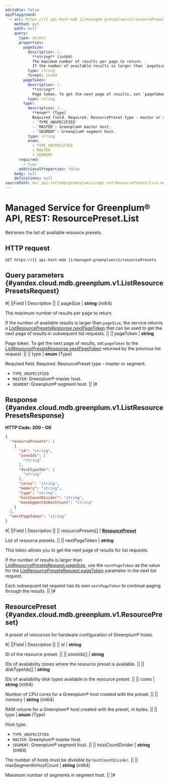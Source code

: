 ```yaml
---
editable: false
apiPlayground:
  - url: https://{{ api-host-mdb }}/managed-greenplum/v1/resourcePresets
    method: get
    path: null
    query:
      type: object
      properties:
        pageSize:
          description: |-
            **string** (int64)
            The maximum number of results per page to return.
            If the number of available results is larger than `pageSize`, the service returns a [ListResourcePresetsResponse.nextPageToken](/docs/managed-greenplum/api-ref/ResourcePreset/list#yandex.cloud.mdb.greenplum.v1.ListResourcePresetsResponse) that can be used to get the next page of results in subsequent list requests.
          type: string
          format: int64
        pageToken:
          description: |-
            **string**
            Page token. To get the next page of results, set `pageToken` to the [ListResourcePresetsResponse.nextPageToken](/docs/managed-greenplum/api-ref/ResourcePreset/list#yandex.cloud.mdb.greenplum.v1.ListResourcePresetsResponse) returned by the previous list request.
          type: string
        type:
          description: |-
            **enum** (Type)
            Required field. Required. ResourcePreset type - master or segment.
            - `TYPE_UNSPECIFIED`
            - `MASTER`: Greenplum® master host.
            - `SEGMENT`: Greenplum® segment host.
          type: string
          enum:
            - TYPE_UNSPECIFIED
            - MASTER
            - SEGMENT
      required:
        - type
      additionalProperties: false
    body: null
    definitions: null
sourcePath: en/_api-ref/mdb/greenplum/v1/api-ref/ResourcePreset/list.md
---
```


# Managed Service for Greenplum® API, REST: ResourcePreset.List

Retrieves the list of available resource presets.

## HTTP request

```
GET https://{{ api-host-mdb }}/managed-greenplum/v1/resourcePresets
```

## Query parameters {#yandex.cloud.mdb.greenplum.v1.ListResourcePresetsRequest}

#|
||Field | Description ||
|| pageSize | **string** (int64)

The maximum number of results per page to return.

If the number of available results is larger than `pageSize`, the service returns a [ListResourcePresetsResponse.nextPageToken](#yandex.cloud.mdb.greenplum.v1.ListResourcePresetsResponse) that can be used to get the next page of results in subsequent list requests. ||
|| pageToken | **string**

Page token. To get the next page of results, set `pageToken` to the [ListResourcePresetsResponse.nextPageToken](#yandex.cloud.mdb.greenplum.v1.ListResourcePresetsResponse) returned by the previous list request. ||
|| type | **enum** (Type)

Required field. Required. ResourcePreset type - master or segment.

- `TYPE_UNSPECIFIED`
- `MASTER`: Greenplum® master host.
- `SEGMENT`: Greenplum® segment host. ||
|#

## Response {#yandex.cloud.mdb.greenplum.v1.ListResourcePresetsResponse}

**HTTP Code: 200 - OK**

```json
{
  "resourcePresets": [
    {
      "id": "string",
      "zoneIds": [
        "string"
      ],
      "diskTypeIds": [
        "string"
      ],
      "cores": "string",
      "memory": "string",
      "type": "string",
      "hostCountDivider": "string",
      "maxSegmentInHostCount": "string"
    }
  ],
  "nextPageToken": "string"
}
```

#|
||Field | Description ||
|| resourcePresets[] | **[ResourcePreset](#yandex.cloud.mdb.greenplum.v1.ResourcePreset)**

List of resource presets. ||
|| nextPageToken | **string**

This token allows you to get the next page of results for list requests.

If the number of results is larger than [ListResourcePresetsRequest.pageSize](#yandex.cloud.mdb.greenplum.v1.ListResourcePresetsRequest), use the `nextPageToken` as the value for the [ListResourcePresetsRequest.pageToken](#yandex.cloud.mdb.greenplum.v1.ListResourcePresetsRequest) parameter in the next list request.

Each subsequent list request has its own `nextPageToken` to continue paging through the results. ||
|#

## ResourcePreset {#yandex.cloud.mdb.greenplum.v1.ResourcePreset}

A preset of resources for hardware configuration of Greenplum® hosts.

#|
||Field | Description ||
|| id | **string**

ID of the resource preset. ||
|| zoneIds[] | **string**

IDs of availability zones where the resource preset is available. ||
|| diskTypeIds[] | **string**

IDs of availability disk types available in the resource preset. ||
|| cores | **string** (int64)

Number of CPU cores for a Greenplum® host created with the preset. ||
|| memory | **string** (int64)

RAM volume for a Greenplum® host created with the preset, in bytes. ||
|| type | **enum** (Type)

Host type.

- `TYPE_UNSPECIFIED`
- `MASTER`: Greenplum® master host.
- `SEGMENT`: Greenplum® segment host. ||
|| hostCountDivider | **string** (int64)

The number of hosts must be divisible by `hostCountDivider`. ||
|| maxSegmentInHostCount | **string** (int64)

Maximum number of segments in segment host. ||
|#